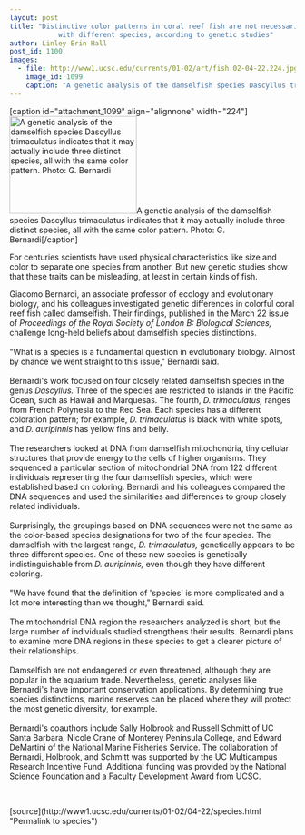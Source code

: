 ```yaml
---
layout: post
title: "Distinctive color patterns in coral reef fish are not necessarily associated
			with different species, according to genetic studies"
author: Linley Erin Hall
post_id: 1100
images:
  - file: http://www1.ucsc.edu/currents/01-02/art/fish.02-04-22.224.jpg
    image_id: 1099
    caption: "A genetic analysis of the damselfish species Dascyllus trimaculatus indicates that it may actually include three distinct species, all with the same color pattern. Photo: G. Bernardi"
---
```


[caption id="attachment_1099" align="alignnone" width="224"]<a href="http://localhost/mysite/wp-content/uploads/2002/04/fish.02-04-22.224.jpg"><img class="size-full wp-image-1099" src="http://localhost/mysite/wp-content/uploads/2002/04/fish.02-04-22.224.jpg" alt="A genetic analysis of the damselfish species Dascyllus trimaculatus indicates that it may actually include three distinct species, all with the same color pattern. Photo: G. Bernardi" width="224" height="172" /></a>A genetic analysis of the damselfish species Dascyllus trimaculatus indicates that it may actually include three distinct species, all with the same color pattern. Photo: G. Bernardi[/caption]
<p>
  For centuries scientists have used physical characteristics like size and color to separate one species from another. But new genetic studies show that these traits can be misleading, at least in certain kinds of fish.
</p>Giacomo Bernardi, an associate professor of ecology and evolutionary biology, and his colleagues investigated genetic differences in colorful coral reef fish called damselfish. Their findings, published in the March 22 issue of <i>Proceedings of the Royal Society of London B: Biological Sciences,</i> challenge long-held beliefs about damselfish species distinctions.<br>
<br>
"What is a species is a fundamental question in evolutionary biology. Almost by chance we went straight to this issue," Bernardi said.<br>
<br>
Bernardi's work focused on four closely related damselfish species in the genus <i>Dascyllus.</i> Three of the species are restricted to islands in the Pacific Ocean, such as Hawaii and Marquesas. The fourth, <i>D. trimaculatus,</i> ranges from French Polynesia to the Red Sea. Each species has a different coloration pattern; for example, <i>D. trimaculatus</i> is black with white spots, and <i>D. auripinnis</i> has yellow fins and belly.<br>
<br>
The researchers looked at DNA from damselfish mitochondria, tiny cellular structures that provide energy to the cells of higher organisms. They sequenced a particular section of mitochondrial DNA from 122 different individuals representing the four damselfish species, which were established based on coloring. Bernardi and his colleagues compared the DNA sequences and used the similarities and differences to group closely related individuals.<br>
<br>
Surprisingly, the groupings based on DNA sequences were not the same as the color-based species designations for two of the four species. The damselfish with the largest range, <i>D. trimaculatus,</i> genetically appears to be three different species. One of these new species is genetically indistinguishable from <i>D. auripinnis,</i> even though they have different coloring.<br>
<br>
"We have found that the definition of 'species' is more complicated and a lot more interesting than we thought," Bernardi said.<br>
<br>
The mitochondrial DNA region the researchers analyzed is short, but the large number of individuals studied strengthens their results. Bernardi plans to examine more DNA regions in these species to get a clearer picture of their relationships.<br>
<br>
Damselfish are not endangered or even threatened, although they are popular in the aquarium trade. Nevertheless, genetic analyses like Bernardi's have important conservation applications. By determining true species distinctions, marine reserves can be placed where they will protect the most genetic diversity, for example.<br>
<br>
Bernardi's coauthors include Sally Holbrook and Russell Schmitt of UC Santa Barbara, Nicole Crane of Monterey Peninsula College, and Edward DeMartini of the National Marine Fisheries Service. The collaboration of Bernardi, Holbrook, and Schmitt was supported by the UC Multicampus Research Incentive Fund. Additional funding was provided by the National Science Foundation and a Faculty Development Award from UCSC.
<p>
  <br>

</p>
<p>

</p>
[source](http://www1.ucsc.edu/currents/01-02/04-22/species.html "Permalink to species")
